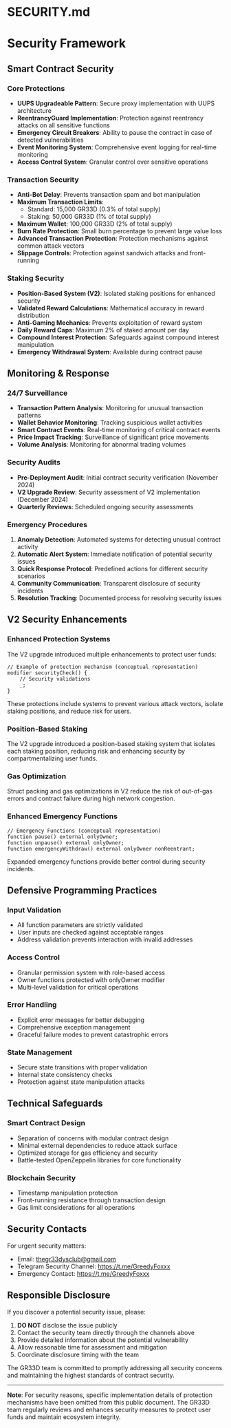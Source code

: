 # SECURITY.md

# Security Framework

## Smart Contract Security

### Core Protections
- **UUPS Upgradeable Pattern**: Secure proxy implementation with UUPS architecture
- **ReentrancyGuard Implementation**: Protection against reentrancy attacks on all sensitive functions
- **Emergency Circuit Breakers**: Ability to pause the contract in case of detected vulnerabilities
- **Event Monitoring System**: Comprehensive event logging for real-time monitoring
- **Access Control System**: Granular control over sensitive operations

### Transaction Security
- **Anti-Bot Delay**: Prevents transaction spam and bot manipulation
- **Maximum Transaction Limits**:
  * Standard: 15,000 GR33D (0.3% of total supply)
  * Staking: 50,000 GR33D (1% of total supply)
- **Maximum Wallet**: 100,000 GR33D (2% of total supply)
- **Burn Rate Protection**: Small burn percentage to prevent large value loss
- **Advanced Transaction Protection**: Protection mechanisms against common attack vectors
- **Slippage Controls**: Protection against sandwich attacks and front-running

### Staking Security
- **Position-Based System (V2)**: Isolated staking positions for enhanced security
- **Validated Reward Calculations**: Mathematical accuracy in reward distribution
- **Anti-Gaming Mechanics**: Prevents exploitation of reward system
- **Daily Reward Caps**: Maximum 2% of staked amount per day
- **Compound Interest Protection**: Safeguards against compound interest manipulation
- **Emergency Withdrawal System**: Available during contract pause

## Monitoring & Response

### 24/7 Surveillance
- **Transaction Pattern Analysis**: Monitoring for unusual transaction patterns
- **Wallet Behavior Monitoring**: Tracking suspicious wallet activities
- **Smart Contract Events**: Real-time monitoring of critical contract events
- **Price Impact Tracking**: Surveillance of significant price movements
- **Volume Analysis**: Monitoring for abnormal trading volumes

### Security Audits
- **Pre-Deployment Audit**: Initial contract security verification (November 2024)
- **V2 Upgrade Review**: Security assessment of V2 implementation (December 2024)
- **Quarterly Reviews**: Scheduled ongoing security assessments

### Emergency Procedures
1. **Anomaly Detection**: Automated systems for detecting unusual contract activity
2. **Automatic Alert System**: Immediate notification of potential security issues
3. **Quick Response Protocol**: Predefined actions for different security scenarios
4. **Community Communication**: Transparent disclosure of security incidents
5. **Resolution Tracking**: Documented process for resolving security issues

## V2 Security Enhancements

### Enhanced Protection Systems
The V2 upgrade introduced multiple enhancements to protect user funds:

```solidity
// Example of protection mechanism (conceptual representation)
modifier securityCheck() {
    // Security validations
    _;
}
```

These protections include systems to prevent various attack vectors, isolate staking positions, and reduce risk for users.

### Position-Based Staking
The V2 upgrade introduced a position-based staking system that isolates each staking position, reducing risk and enhancing security by compartmentalizing user funds.

### Gas Optimization
Struct packing and gas optimizations in V2 reduce the risk of out-of-gas errors and contract failure during high network congestion.

### Enhanced Emergency Functions
```solidity
// Emergency Functions (conceptual representation)
function pause() external onlyOwner;
function unpause() external onlyOwner;
function emergencyWithdraw() external onlyOwner nonReentrant;
```
Expanded emergency functions provide better control during security incidents.

## Defensive Programming Practices

### Input Validation
- All function parameters are strictly validated
- User inputs are checked against acceptable ranges
- Address validation prevents interaction with invalid addresses

### Access Control
- Granular permission system with role-based access
- Owner functions protected with onlyOwner modifier
- Multi-level validation for critical operations

### Error Handling
- Explicit error messages for better debugging
- Comprehensive exception management
- Graceful failure modes to prevent catastrophic errors

### State Management
- Secure state transitions with proper validation
- Internal state consistency checks
- Protection against state manipulation attacks

## Technical Safeguards

### Smart Contract Design
- Separation of concerns with modular contract design
- Minimal external dependencies to reduce attack surface
- Optimized storage for gas efficiency and security
- Battle-tested OpenZeppelin libraries for core functionality

### Blockchain Security
- Timestamp manipulation protection
- Front-running resistance through transaction design
- Gas limit considerations for all operations

## Security Contacts
For urgent security matters:
- Email: thegr33dysclub@gmail.com
- Telegram Security Channel: https://t.me/GreedyFoxxx
- Emergency Contact: https://t.me/GreedyFoxxx

## Responsible Disclosure
If you discover a potential security issue, please:
1. **DO NOT** disclose the issue publicly
2. Contact the security team directly through the channels above
3. Provide detailed information about the potential vulnerability
4. Allow reasonable time for assessment and mitigation
5. Coordinate disclosure timing with the team

The GR33D team is committed to promptly addressing all security concerns and maintaining the highest standards of contract security.

---

**Note**: For security reasons, specific implementation details of protection mechanisms have been omitted from this public document. The GR33D team regularly reviews and enhances security measures to protect user funds and maintain ecosystem integrity.
